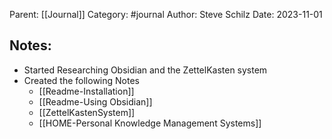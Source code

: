 Parent: [[Journal]]
Category: #journal 
Author: Steve Schilz
Date: 2023-11-01

## Notes:

* Started Researching Obsidian and the ZettelKasten system
* Created the following Notes
	* [[Readme-Installation]]
	* [[Readme-Using Obsidian]]
	* [[ZettelKastenSystem]]
	* [[HOME-Personal Knowledge Management Systems]]
	